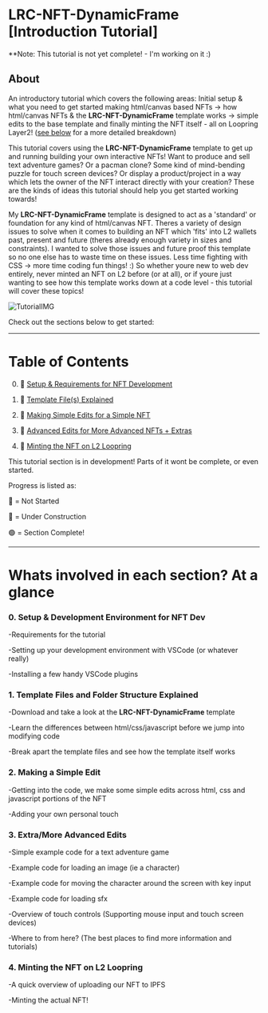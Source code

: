 # LRC-NFT-DynamicFrame [Introduction Tutorial]

**Note: This tutorial is not yet complete! - I'm working on it :)

## About

An introductory tutorial which covers the following areas: Initial setup & what you need to get started making html/canvas based NFTs -> how html/canvas NFTs & the **LRC-NFT-DynamicFrame** template works -> simple edits to the base template and finally minting the NFT itself - all on Loopring Layer2! ([see below](https://github.com/AD-Edge/LRC-NFT-DynamicFrame/blob/main/documentation/intro_tutorial.md#whats-involved-in-each-section-at-a-glance) for a more detailed breakdown)

This tutorial covers using the **LRC-NFT-DynamicFrame** template to get up and running building your own interactive NFTs! Want to produce and sell text adventure games? Or a pacman clone? Some kind of mind-bending puzzle for touch screen devices? Or display a product/project in a way which lets the owner of the NFT interact directly with your creation? These are the kinds of ideas this tutorial should help you get started working towards!

My **LRC-NFT-DynamicFrame** template is designed to act as a 'standard' or foundation for any kind of html/canvas NFT. Theres a variety of design issues to solve when it comes to building an NFT which 'fits' into L2 wallets past, present and future (theres already enough variety in sizes and constraints). I wanted to solve those issues and future proof this template so no one else has to waste time on these issues. Less time fighting with CSS -> more time coding fun things! :) So whether youre new to web dev entirely, never minted an NFT on L2 before (or at all), or if youre just wanting to see how this template works down at a code level - this tutorial will cover these topics!

![TutorialIMG](imagehere.png)

Check out the sections below to get started:

<hr>

# Table of Contents

0) &#x1F537; [Setup & Requirements for NFT Development](https://github.com/AD-Edge/LRC-NFT-DynamicFrame/blob/main/documentation/intro_tutorial_00_dev_setup/intro_00_dev_setup.md)

1) &#x1F536; [Template File(s) Explained](https://github.com/AD-Edge/LRC-NFT-DynamicFrame/blob/main/documentation/intro_tutorial_01_files_explained/intro_01_files_explained.md)

2) &#x1F536;  [Making Simple Edits for a Simple NFT](https://github.com/AD-Edge/LRC-NFT-DynamicFrame/blob/main/documentation/intro_tutorial_02_a_simple_edit/intro_02_a_simple_edit.md)

3) &#x1F536;  [Advanced Edits for More Advanced NFTs + Extras](https://github.com/AD-Edge/LRC-NFT-DynamicFrame/blob/main/documentation/intro_tutorial_03_extra_edits/intro_03_a_simple_edit.md)

4) &#x1F536;  [Minting the NFT on L2 Loopring](https://github.com/AD-Edge/LRC-NFT-DynamicFrame/tree/main/documentation/intro_tutorial_04_minting)

This tutorial section is in development! Parts of it wont be complete, or even started. 

Progress is listed as:

&#x1F536; = Not Started

&#x1F537; = Under Construction

&#x1F7E2; = Section Complete!

<hr>

# Whats involved in each section? At a glance

### 0. Setup & Development Environment for NFT Dev

-Requirements for the tutorial

-Setting up your development environment with VSCode (or whatever really)

-Installing a few handy VSCode plugins

### 1. Template Files and Folder Structure Explained

-Download and take a look at the **LRC-NFT-DynamicFrame** template

-Learn the differences between html/css/javascript before we jump into modifying code

-Break apart the template files and see how the template itself works

### 2. Making a Simple Edit

-Getting into the code, we make some simple edits across html, css and javascript portions of the NFT

-Adding your own personal touch

### 3. Extra/More Advanced Edits

-Simple example code for a text adventure game

-Example code for loading an image (ie a character)

-Example code for moving the character around the screen with key input

-Example code for loading sfx

-Overview of touch controls (Supporting mouse input and touch screen devices)

-Where to from here? (The best places to find more information and tutorials)

### 4. Minting the NFT on L2 Loopring

-A quick overview of uploading our NFT to IPFS

-Minting the actual NFT!
